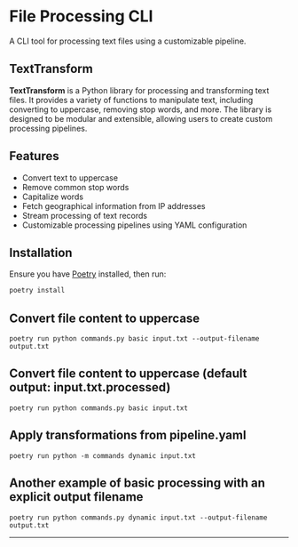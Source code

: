 # File Processing CLI

A CLI tool for processing text files using a customizable pipeline.

## TextTransform

**TextTransform** is a Python library for processing and transforming text files. It provides a variety of functions to manipulate text, including converting to uppercase, removing stop words, and more. The library is designed to be modular and extensible, allowing users to create custom processing pipelines.

## Features

- Convert text to uppercase
- Remove common stop words
- Capitalize words
- Fetch geographical information from IP addresses
- Stream processing of text records
- Customizable processing pipelines using YAML configuration

## Installation

Ensure you have [Poetry](https://python-poetry.org/) installed, then run:

```bash
poetry install
```

## Convert file content to uppercase
```
poetry run python commands.py basic input.txt --output-filename output.txt
```


## Convert file content to uppercase (default output: input.txt.processed)

```
poetry run python commands.py basic input.txt
```

## Apply transformations from pipeline.yaml
```
poetry run python -m commands dynamic input.txt
```

## Another example of basic processing with an explicit output filename
```
poetry run python commands.py dynamic input.txt --output-filename output.txt
```

---